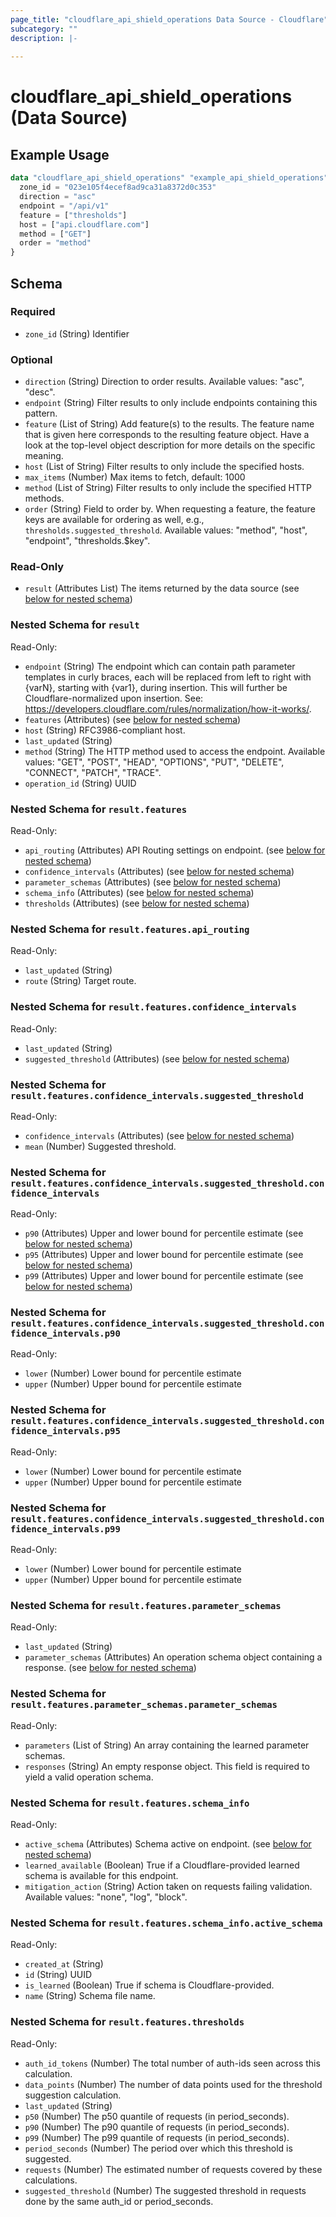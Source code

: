 ```yaml
---
page_title: "cloudflare_api_shield_operations Data Source - Cloudflare"
subcategory: ""
description: |-
  
---
```


# cloudflare_api_shield_operations (Data Source)



## Example Usage

```terraform
data "cloudflare_api_shield_operations" "example_api_shield_operations" {
  zone_id = "023e105f4ecef8ad9ca31a8372d0c353"
  direction = "asc"
  endpoint = "/api/v1"
  feature = ["thresholds"]
  host = ["api.cloudflare.com"]
  method = ["GET"]
  order = "method"
}
```

<!-- schema generated by tfplugindocs -->
## Schema

### Required

- `zone_id` (String) Identifier

### Optional

- `direction` (String) Direction to order results.
Available values: "asc", "desc".
- `endpoint` (String) Filter results to only include endpoints containing this pattern.
- `feature` (List of String) Add feature(s) to the results. The feature name that is given here corresponds to the resulting feature object. Have a look at the top-level object description for more details on the specific meaning.
- `host` (List of String) Filter results to only include the specified hosts.
- `max_items` (Number) Max items to fetch, default: 1000
- `method` (List of String) Filter results to only include the specified HTTP methods.
- `order` (String) Field to order by. When requesting a feature, the feature keys are available for ordering as well, e.g., `thresholds.suggested_threshold`.
Available values: "method", "host", "endpoint", "thresholds.$key".

### Read-Only

- `result` (Attributes List) The items returned by the data source (see [below for nested schema](#nestedatt--result))

<a id="nestedatt--result"></a>
### Nested Schema for `result`

Read-Only:

- `endpoint` (String) The endpoint which can contain path parameter templates in curly braces, each will be replaced from left to right with {varN}, starting with {var1}, during insertion. This will further be Cloudflare-normalized upon insertion. See: https://developers.cloudflare.com/rules/normalization/how-it-works/.
- `features` (Attributes) (see [below for nested schema](#nestedatt--result--features))
- `host` (String) RFC3986-compliant host.
- `last_updated` (String)
- `method` (String) The HTTP method used to access the endpoint.
Available values: "GET", "POST", "HEAD", "OPTIONS", "PUT", "DELETE", "CONNECT", "PATCH", "TRACE".
- `operation_id` (String) UUID

<a id="nestedatt--result--features"></a>
### Nested Schema for `result.features`

Read-Only:

- `api_routing` (Attributes) API Routing settings on endpoint. (see [below for nested schema](#nestedatt--result--features--api_routing))
- `confidence_intervals` (Attributes) (see [below for nested schema](#nestedatt--result--features--confidence_intervals))
- `parameter_schemas` (Attributes) (see [below for nested schema](#nestedatt--result--features--parameter_schemas))
- `schema_info` (Attributes) (see [below for nested schema](#nestedatt--result--features--schema_info))
- `thresholds` (Attributes) (see [below for nested schema](#nestedatt--result--features--thresholds))

<a id="nestedatt--result--features--api_routing"></a>
### Nested Schema for `result.features.api_routing`

Read-Only:

- `last_updated` (String)
- `route` (String) Target route.


<a id="nestedatt--result--features--confidence_intervals"></a>
### Nested Schema for `result.features.confidence_intervals`

Read-Only:

- `last_updated` (String)
- `suggested_threshold` (Attributes) (see [below for nested schema](#nestedatt--result--features--confidence_intervals--suggested_threshold))

<a id="nestedatt--result--features--confidence_intervals--suggested_threshold"></a>
### Nested Schema for `result.features.confidence_intervals.suggested_threshold`

Read-Only:

- `confidence_intervals` (Attributes) (see [below for nested schema](#nestedatt--result--features--confidence_intervals--suggested_threshold--confidence_intervals))
- `mean` (Number) Suggested threshold.

<a id="nestedatt--result--features--confidence_intervals--suggested_threshold--confidence_intervals"></a>
### Nested Schema for `result.features.confidence_intervals.suggested_threshold.confidence_intervals`

Read-Only:

- `p90` (Attributes) Upper and lower bound for percentile estimate (see [below for nested schema](#nestedatt--result--features--confidence_intervals--suggested_threshold--confidence_intervals--p90))
- `p95` (Attributes) Upper and lower bound for percentile estimate (see [below for nested schema](#nestedatt--result--features--confidence_intervals--suggested_threshold--confidence_intervals--p95))
- `p99` (Attributes) Upper and lower bound for percentile estimate (see [below for nested schema](#nestedatt--result--features--confidence_intervals--suggested_threshold--confidence_intervals--p99))

<a id="nestedatt--result--features--confidence_intervals--suggested_threshold--confidence_intervals--p90"></a>
### Nested Schema for `result.features.confidence_intervals.suggested_threshold.confidence_intervals.p90`

Read-Only:

- `lower` (Number) Lower bound for percentile estimate
- `upper` (Number) Upper bound for percentile estimate


<a id="nestedatt--result--features--confidence_intervals--suggested_threshold--confidence_intervals--p95"></a>
### Nested Schema for `result.features.confidence_intervals.suggested_threshold.confidence_intervals.p95`

Read-Only:

- `lower` (Number) Lower bound for percentile estimate
- `upper` (Number) Upper bound for percentile estimate


<a id="nestedatt--result--features--confidence_intervals--suggested_threshold--confidence_intervals--p99"></a>
### Nested Schema for `result.features.confidence_intervals.suggested_threshold.confidence_intervals.p99`

Read-Only:

- `lower` (Number) Lower bound for percentile estimate
- `upper` (Number) Upper bound for percentile estimate





<a id="nestedatt--result--features--parameter_schemas"></a>
### Nested Schema for `result.features.parameter_schemas`

Read-Only:

- `last_updated` (String)
- `parameter_schemas` (Attributes) An operation schema object containing a response. (see [below for nested schema](#nestedatt--result--features--parameter_schemas--parameter_schemas))

<a id="nestedatt--result--features--parameter_schemas--parameter_schemas"></a>
### Nested Schema for `result.features.parameter_schemas.parameter_schemas`

Read-Only:

- `parameters` (List of String) An array containing the learned parameter schemas.
- `responses` (String) An empty response object. This field is required to yield a valid operation schema.



<a id="nestedatt--result--features--schema_info"></a>
### Nested Schema for `result.features.schema_info`

Read-Only:

- `active_schema` (Attributes) Schema active on endpoint. (see [below for nested schema](#nestedatt--result--features--schema_info--active_schema))
- `learned_available` (Boolean) True if a Cloudflare-provided learned schema is available for this endpoint.
- `mitigation_action` (String) Action taken on requests failing validation.
Available values: "none", "log", "block".

<a id="nestedatt--result--features--schema_info--active_schema"></a>
### Nested Schema for `result.features.schema_info.active_schema`

Read-Only:

- `created_at` (String)
- `id` (String) UUID
- `is_learned` (Boolean) True if schema is Cloudflare-provided.
- `name` (String) Schema file name.



<a id="nestedatt--result--features--thresholds"></a>
### Nested Schema for `result.features.thresholds`

Read-Only:

- `auth_id_tokens` (Number) The total number of auth-ids seen across this calculation.
- `data_points` (Number) The number of data points used for the threshold suggestion calculation.
- `last_updated` (String)
- `p50` (Number) The p50 quantile of requests (in period_seconds).
- `p90` (Number) The p90 quantile of requests (in period_seconds).
- `p99` (Number) The p99 quantile of requests (in period_seconds).
- `period_seconds` (Number) The period over which this threshold is suggested.
- `requests` (Number) The estimated number of requests covered by these calculations.
- `suggested_threshold` (Number) The suggested threshold in requests done by the same auth_id or period_seconds.


